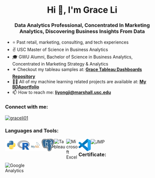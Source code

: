 <h1 align="center">Hi 👋, I'm Grace Li</h1>
<h3 align="center">Data Analytics Professional, Concentrated In Marketing Analytics, Discovering Business Insights From Data</h3>

- ⭐ Past retail, marketing, consulting, and tech experiences
- ✌️ USC Master of Science in Business Analytics
- 🎓 GWU Alumni, Bachelor of Science in Business Analytics, Concentrated in Marketing Strategy & Analytics
- ✴️ Checkout my tableau samples at: **[Grace Tableau Dashboards Repository](https://github.com/graceli01/tableau_dashboards/blob/main/README.md)**
- 👩‍💻 All of my machine learning related projects are available at: **[My BDAportfolio](https://github.com/graceli01/BDAportfolio)**
- 📫 How to reach me: **liyongji@marshall.usc.edu**

<h3 align="left">Connect with me:</h3>
<p align="left">
<a href="https://linkedin.com/in/graceli01" target="blank"><img align="center" src="https://raw.githubusercontent.com/rahuldkjain/github-profile-readme-generator/master/src/images/icons/Social/linked-in-alt.svg" alt="graceli01" height="30" width="40" /></a>
</p>

<h3 align="left">Languages and Tools:</h3>
<p align="left">
<img align="left" alt="Python" width="40px" src="https://raw.githubusercontent.com/github/explore/80688e429a7d4ef2fca1e82350fe8e3517d3494d/topics/python/python.png" />
<img align="left" alt="R" width="40px" src="https://raw.githubusercontent.com/github/explore/80688e429a7d4ef2fca1e82350fe8e3517d3494d/topics/r/r.png" />
<img align="center" height=35 alt="JMP" width="40px"
src="https://mb.cision.com/Public/9602/2082588/92474d4054bf3d17_800x800ar.png" />
<img align="left" alt="MySQL" width="40px" src="https://raw.githubusercontent.com/github/explore/80688e429a7d4ef2fca1e82350fe8e3517d3494d/topics/mysql/mysql.png" />
<img align="left" alt="PostgreSQL" width="40px" src="https://raw.githubusercontent.com/github/explore/80688e429a7d4ef2fca1e82350fe8e3517d3494d/topics/postgresql/postgresql.png" />
<img align="left" alt="Tableau" width="40px" src="https://cdn.worldvectorlogo.com/logos/tableau-software.svg" />
<img align="left" alt="Microsoft Excel" width="40px" src="https://img.icons8.com/color/452/microsoft-excel-2019--v1.png" />
<img align="left" alt="Visual Studio Code" width="40px" src="https://raw.githubusercontent.com/github/explore/80688e429a7d4ef2fca1e82350fe8e3517d3494d/topics/visual-studio-code/visual-studio-code.png" /></a>
</p>

<h3 align="left">Certificate:</h3>
<p align="left">
<img align="left" alt="Google Analytics" width="120px" src="https://laolaweb.com/wp-content/uploads/2022/07/Google-Analytics-Logo-2019-present.png" /></a>
</p>

